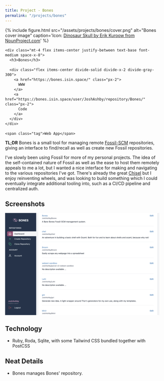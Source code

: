 ```yaml
---
title: Project - Bones
permalink: "/projects/bones"
---
```


<div class="not-prose mb-2">
  <div class="relative group">
    {% include figure.html src="/assets/projects/bones/cover.png" alt="Bones cover image" caption='Icon: <a href="https://thenounproject.com/icon/dinosaur-skull-347287/">Dinosaur Skull by Erik Kuroow from NounProject.com</a>' %}

    <div class="mt-4 flex items-center justify-between text-base font-medium space-x-8">
      <h3>Bones</h3>

      <div class="flex items-center divide-solid divide-x-2 divide-gray-300">
        <a href="https://bones.isin.space/" class="px-2">
          WWW
        </a>
        <a href="https://bones.isin.space/user/JoshAshby/repository/Bones/" class="px-2">
          Code
        </a>
      </div>
    </div>

    <span class="tag">Web App</span>
  </div>
</div>

**TL;DR** Bones is a small tool for managing remote [Fossil-SCM](https://fossil-scm.org/)
repositories, giving an interface to find/recall as well as create new
Fossil repositories.

I've slowly been using Fossil for more of my personal projects. The idea of the
self-contained nature of Fossil as well as the ease to host them remotely
appeals to me a lot, but I wanted a nice interface for making and navigating to
the various repositories I've got. There's already the great
[Chisel](https://chiselapp.com/) but I enjoy reinventing wheels, and was
looking to build something which I could eventually integrate additional
tooling into, such as a CI/CD pipeline and centralized auth.

## Screenshots
![](/assets/projects/bones/repos.png)
<!--![](/assets/projects/bones/)-->
<!--![](/assets/projects/bones/)-->

## Technology
- Ruby, Roda, Sqlite, with some Tailwind CSS bundled together with PostCSS

## Neat Details
- Bones manages Bones' repository.
